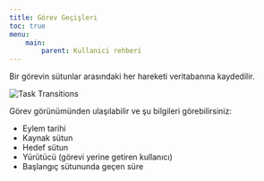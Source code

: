 ```yaml
---
title: Görev Geçişleri
toc: true
menu:
    main:
        parent: Kullanici rehberi
---
```


Bir görevin sütunlar arasındaki her hareketi veritabanına kaydedilir.

![Task Transitions](/images/v1/task-transitions.png)

Görev görünümünden ulaşılabilir ve şu bilgileri görebilirsiniz:

- Eylem tarihi
- Kaynak sütun
- Hedef sütun
- Yürütücü (görevi yerine getiren kullanıcı)
- Başlangıç sütununda geçen süre

